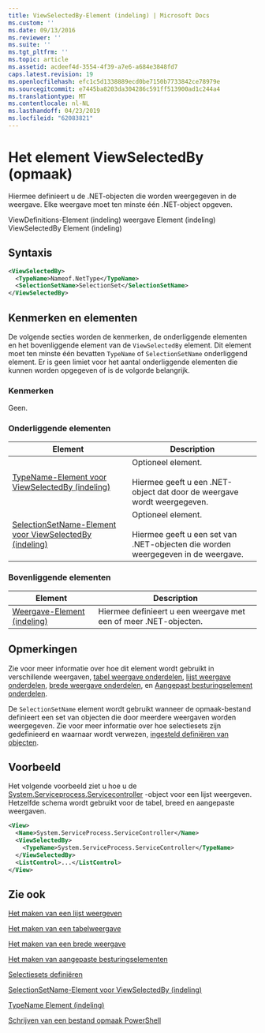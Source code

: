 ```yaml
---
title: ViewSelectedBy-Element (indeling) | Microsoft Docs
ms.custom: ''
ms.date: 09/13/2016
ms.reviewer: ''
ms.suite: ''
ms.tgt_pltfrm: ''
ms.topic: article
ms.assetid: acdeef4d-3554-4f39-a7e6-a684e3848fd7
caps.latest.revision: 19
ms.openlocfilehash: efc1c5d1338889ecd0be7150b7733842ce78979e
ms.sourcegitcommit: e7445ba8203da304286c591ff513900ad1c244a4
ms.translationtype: MT
ms.contentlocale: nl-NL
ms.lasthandoff: 04/23/2019
ms.locfileid: "62083821"
---
```

# <a name="viewselectedby-element-format"></a>Het element ViewSelectedBy (opmaak)

Hiermee definieert u de .NET-objecten die worden weergegeven in de weergave. Elke weergave moet ten minste één .NET-object opgeven.

ViewDefinitions-Element (indeling) weergave Element (indeling) ViewSelectedBy Element (indeling)

## <a name="syntax"></a>Syntaxis

```xml
<ViewSelectedBy>
  <TypeName>Nameof.NetType</TypeName>
  <SelectionSetName>SelectionSet</SelectionSetName>
</ViewSelectedBy>
```

## <a name="attributes-and-elements"></a>Kenmerken en elementen

De volgende secties worden de kenmerken, de onderliggende elementen en het bovenliggende element van de `ViewSelectedBy` element. Dit element moet ten minste één bevatten `TypeName` of `SelectionSetName` onderliggend element. Er is geen limiet voor het aantal onderliggende elementen die kunnen worden opgegeven of is de volgorde belangrijk.

### <a name="attributes"></a>Kenmerken

Geen.

### <a name="child-elements"></a>Onderliggende elementen

|Element|Description|
|-------------|-----------------|
|[TypeName-Element voor ViewSelectedBy (indeling)](./typename-element-for-viewselectedby-format.md)|Optioneel element.<br /><br /> Hiermee geeft u een .NET-object dat door de weergave wordt weergegeven.|
|[SelectionSetName-Element voor ViewSelectedBy (indeling)](./selectionsetname-element-for-viewselectedby-format.md)|Optioneel element.<br /><br /> Hiermee geeft u een set van .NET-objecten die worden weergegeven in de weergave.|

### <a name="parent-elements"></a>Bovenliggende elementen

|Element|Description|
|-------------|-----------------|
|[Weergave-Element (indeling)](./view-element-format.md)|Hiermee definieert u een weergave met een of meer .NET-objecten.|

## <a name="remarks"></a>Opmerkingen

Zie voor meer informatie over hoe dit element wordt gebruikt in verschillende weergaven, [tabel weergave onderdelen](./creating-a-table-view.md), [lijst weergave onderdelen](./creating-a-list-view.md), [brede weergave onderdelen](./creating-a-wide-view.md), en [Aangepast besturingselement onderdelen](./creating-custom-controls.md).

De `SelectionSetName` element wordt gebruikt wanneer de opmaak-bestand definieert een set van objecten die door meerdere weergaven worden weergegeven. Zie voor meer informatie over hoe selectiesets zijn gedefinieerd en waarnaar wordt verwezen, [ingesteld definiëren van objecten](./defining-selection-sets.md).

## <a name="example"></a>Voorbeeld

Het volgende voorbeeld ziet u hoe u de [System.Serviceprocess.Servicecontroller](/dotnet/api/System.ServiceProcess.ServiceController) -object voor een lijst weergeven. Hetzelfde schema wordt gebruikt voor de tabel, breed en aangepaste weergaven.

```xml
<View>
  <Name>System.ServiceProcess.ServiceController</Name>
  <ViewSelectedBy>
    <TypeName>System.ServiceProcess.ServiceController</TypeName>
  </ViewSelectedBy>
  <ListControl>...</ListControl>
</View>
```

## <a name="see-also"></a>Zie ook

[Het maken van een lijst weergeven](./creating-a-list-view.md)

[Het maken van een tabelweergave](./creating-a-table-view.md)

[Het maken van een brede weergave](./creating-a-wide-view.md)

[Het maken van aangepaste besturingselementen](./creating-custom-controls.md)

[Selectiesets definiëren](./defining-selection-sets.md)

[SelectionSetName-Element voor ViewSelectedBy (indeling)](./selectionsetname-element-for-viewselectedby-format.md)

[TypeName Element (indeling)](./typename-element-for-viewselectedby-format.md)

[Schrijven van een bestand opmaak PowerShell](./writing-a-powershell-formatting-file.md)
